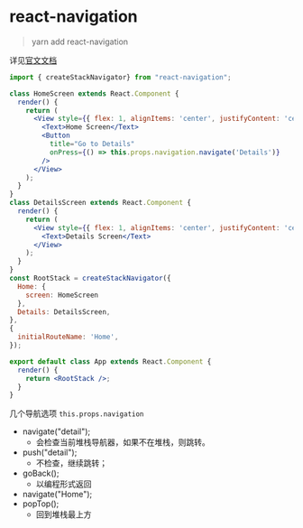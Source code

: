 
# react-navigation

> yarn add react-navigation

详见[官文文档](https://reactnavigation.org/docs/zh-Hans/params.html)

```jsx
import { createStackNavigator} from "react-navigation";

class HomeScreen extends React.Component {
  render() {
    return (
      <View style={{ flex: 1, alignItems: 'center', justifyContent: 'center' }}>
        <Text>Home Screen</Text>
        <Button
          title="Go to Details"
          onPress={() => this.props.navigation.navigate('Details')}
        />
      </View>
    );
  }
}
class DetailsScreen extends React.Component {
  render() {
    return (
      <View style={{ flex: 1, alignItems: 'center', justifyContent: 'center' }}>
        <Text>Details Screen</Text>
      </View>
    );
  }
}
const RootStack = createStackNavigator({
  Home: {
    screen: HomeScreen
  },
  Details: DetailsScreen,
},
{
  initialRouteName: 'Home',
});

export default class App extends React.Component {
  render() {
    return <RootStack />;
  }
}

```

几个导航选项 `this.props.navigation`

* navigate("detail");
    * 会检查当前堆栈导航器，如果不在堆栈，则跳转。
* push("detail");
    * 不检查，继续跳转；
* goBack();
    * 以编程形式返回
* navigate("Home");
* popTop();
    * 回到堆栈最上方